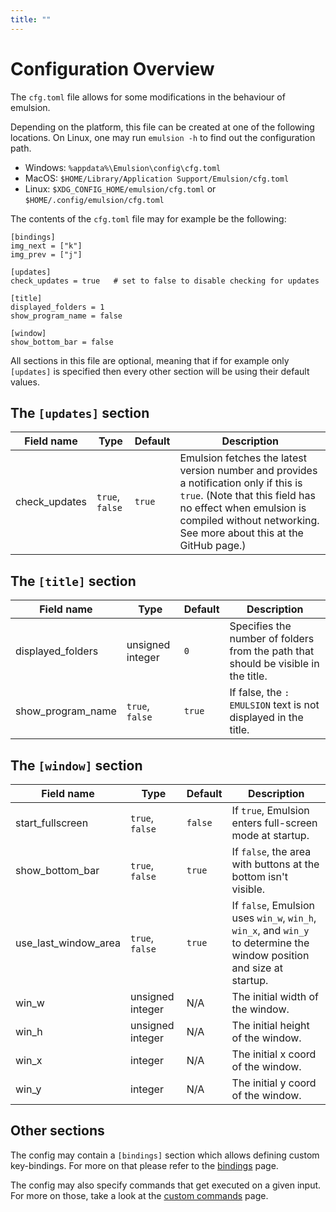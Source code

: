 ```yaml
---
title: ""
---
```


# Configuration Overview

The `cfg.toml` file allows for some modifications in the behaviour of emulsion. 

Depending on the platform, this file can be created at one of the following locations. On Linux, one may run `emulsion -h` to find out the configuration path.

- Windows: `%appdata%\Emulsion\config\cfg.toml`
- MacOS: `$HOME/Library/Application Support/Emulsion/cfg.toml`
- Linux: `$XDG_CONFIG_HOME/emulsion/cfg.toml` or `$HOME/.config/emulsion/cfg.toml`

The contents of the `cfg.toml` file may for example be the following:

```
[bindings]
img_next = ["k"]
img_prev = ["j"]

[updates]
check_updates = true   # set to false to disable checking for updates

[title]
displayed_folders = 1
show_program_name = false

[window]
show_bottom_bar = false
```

All sections in this file are optional, meaning that if for example only `[updates]` is specified then every other section will be using their default values.

## The `[updates]` section

| Field name       | Type            | Default | Description                               |
|------------------|-----------------|---------|-------------------------------------------|
| check_updates    |`true`, `false` | `true`  | Emulsion fetches the latest version number and provides a notification only if this is `true`. (Note that this field has no effect when emulsion is compiled without networking. See more about this at the GitHub page.) |

## The `[title]` section

| Field name                 | Type            | Default   | Description                               |
|----------------------------|-----------------|-----------|-------------------------------------------|
| displayed_folders          |unsigned integer | `0`       | Specifies the number of folders from the path that should be visible in the title. |
| show_program_name          |`true`, `false`| `true`    | If false, the `: EMULSION` text is not displayed in the title. |

## The `[window]` section

| Field name           | Type            | Default | Description                               |
|----------------------|-----------------|---------|-------------------------------------------|
| start_fullscreen     |`true`, `false`| `false` | If `true`, Emulsion enters full-screen mode at startup. |
| show_bottom_bar      |`true`, `false`| `true`  | If `false`, the area with buttons at the bottom isn't visible. |
| use_last_window_area |`true`, `false`| `true`  | If `false`, Emulsion uses `win_w`, `win_h`, `win_x`, and `win_y` to determine the window position and size at startup. |
| win_w                | unsigned integer | N/A     | The initial width of the window.          |
| win_h                | unsigned integer | N/A     | The initial height of the window.         |
| win_x                | integer         | N/A     | The initial x coord of the window.        |
| win_y                | integer         | N/A     | The initial y coord of the window.        |

## Other sections

The config may contain a `[bindings]` section which allows defining custom key-bindings.
For more on that please refer to the [bindings](bindings.html) page.

The config may also specify commands that get executed on a given input. For more on those, take a look at the [custom commands](custom-commands.html) page.
